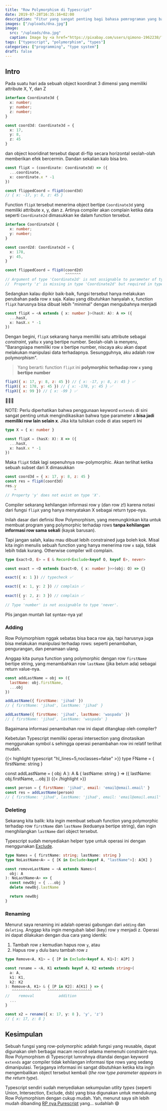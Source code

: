 ```yaml
---
title: "Row Polymorphism di Typescript"
date: 2019-07-28T16:35:16+02:00
description: "Fitur yang sangat penting bagi bahasa pemrograman yang banyak berinteraksi dengan record, seperti Typescript"
images: ["/uploads/dna.jpg"]
image:
  src: "/uploads/dna.jpg"
  caption: Image by <a href="https://pixabay.com/users/qimono-1962238/?utm_source=link-attribution&amp;utm_medium=referral&amp;utm_campaign=image&amp;utm_content=1811955">Arek Socha</a> from <a href="https://pixabay.com/?utm_source=link-attribution&amp;utm_medium=referral&amp;utm_campaign=image&amp;utm_content=1811955">Pixabay</a>
tags: ["typescript", "polymorphism", "types"]
categories: ["programming", "type system"]
draft: false
---
```


## Intro
Pada suatu hari ada sebuah object koordinat 3 dimensi yang memiliki attribute X, Y, dan Z

```ts
interface Coordinate3d {
  x: number;
  y: number;
  z: number;
}

const coord3d: Coordinate3d = {
  x: 17,
  y: 8,
  z: 45
}
```

dan object kooridinat tersebut dapat di-flip secara horizontal seolah-olah memberikan efek bercermin. Dandan sekalian kalo bisa bro.

```ts
const flipX = (coordinate: Coordinate3d) => ({
  ...coordinate,
  x: coordinate.x * -1
})

const flippedCoord = flipX(coord3d)
// { x: -17, y: 8, z: 45 }
```

Function `flipX` tersebut menerima object bertipe `Coordinate3d` yang memiliki attribute x, y, dan z. Artinya compiler akan complain ketika data seperti `Coordinate2d` dimasukkan ke dalam function tersebut.

```ts
interface Coordinate2d {
  x: number;
  y: number;
}

const coord2d: Coordinate2d = {
  x: 178,
  y: 45,
}

const flippedCoord = flipX(coord2d)
                           ^^^^^^^
// Argument of type 'Coordinate2d' is not assignable to parameter of type 'Coordinate3d'.
//  Property 'z' is missing in type 'Coordinate2d' but required in type 'Coordinate3d'.
```

Sedangkan kalau dipikir baik-baik, fungsi tersebut hanya melakukan perubahan pada row x saja. Kalau yang dibutuhkan hanyalah x, function `flipX` harusnya bisa dibuat lebih "minimal" dengan mengubahnya menjadi

```ts
const flipX = <A extends { x: number }>(hasX: A): A => ({
  ...hasX,
  x: hasX.x * -1
})
```

Dengan begini, `flipX` sekarang hanya memiliki satu attribute sebagai _constraint_, yaitu x yang bertipe number. Seolah-olah ia menyeru, "Barangsiapa memiliki row x bertipe number, niscaya aku akan dapat melakukan manipulasi data terhadapnya. Sesungguhnya, aku adalah row polymorphism".

> Yang berarti: function `flipX` ini **polymorphic terhadap row `x` yang bertipe number**

```js
flipX({ x: 17, y: 8, z: 45 }) // { x: -17, y: 8, z: 45 } ✅
flipX({ x: 178, y: 45 }) // { x: -178, y: 45 } ✅
flipX({ x: 99 }) // { x: -99 } ✅
```

🎉🎉🎉

NOTE: Perlu diperhatikan bahwa penggunaan keyword `extends` di sini sangat penting untuk mengindikasikan bahwa type parameter `A` **bisa jadi memiliki row lain selain x**. Jika kita tuliskan code di atas seperti ini

```ts
type X = { x: number }

const flipX = (hasX: X): X => ({
  ...hasX,
  x: hasX.x * -1
})
```

Maka `flipX` tidak lagi sepenuhnya row-polymorphic. Akan terlihat ketika sebuah subset dari X dimasukkan

```js
const coord3d = { x: 17, y: 8, z: 45 }
const res = flipX(coord3d)
res.y
    ^
// Property 'y' does not exist on type 'X'.
```

Compiler sekarang kehilangan informasi row y (dan row z!) karena notasi dari fungsi `flipX` yang hanya menyatakan X sebagai return type-nya.

Inilah dasar dari definisi Row Polymorphism, yang memungkinkan kita untuk membuat program yang polymorphic terhadap rows **tanpa kehilangan informasi row sama sekali** (kayak barusan).

Tapi jangan salah, kalau mau dibuat lebih constrained juga boleh kok. Misal kita ingin menulis sebuah function yang hanya menerima row `x` saja, tidak lebih tidak kurang. Otherwise compiler will complain.

```ts
type Exact<O, E> = E & Record<Exclude<keyof O, keyof E>, never>

const exact = <O extends Exact<O, { x: number }>>(obj: O) => {}

exact({ x: 1 }) // typecheck ✅

exact({ x: 1, y: 2 }) // complain ✅
              ^
exact({ y: 2, z: 3 }) // complain ✅
        ^     ^
// Type 'number' is not assignable to type 'never'.
```

Plis jangan muntah liat syntax-nya ya!

### Adding
Row Polymorphism nggak sebatas bisa baca row aja, tapi harusnya juga bisa melakukan manipulasi terhadap rows: seperti penambahan, pengurangan, dan penamaan ulang.

Anggap kita punya function yang polymorphic dengan row `firstName` bertipe string, yang menambahkan row `lastName` (jika belum ada) sebagai return value-nya.

```js
const addLastName = obj => ({
  lastName: obj.firstName,
  ...obj
})

addLastName({ firstName: 'jihad' })
// { firstName: 'jihad', lastName: 'jihad' }

addLastName({ firstName: 'jihad', lastName: 'waspada' })
// { firstName: 'jihad', lastName: 'waspada' }
```

Bagaimana informasi penambahan row ini dapat ditangkap oleh compiler?

Kebetulan Typescript memiliki operasi intersection yang dinotasikan menggunakan symbol `&` sehingga operasi penambahan row ini relatif terlihat mudah.

{{< highlight typescript "hl_lines=5,noclasses=false" >}}
type FName = { firstName: string }

const addLastName = <A extends FName>(
  obj: A
): A & { lastName: string } => ({
  lastName: obj.firstName,
  ...obj
})
{{< /highlight >}}

```js
const person = { firstName: 'jihad', email: 'email@email.email' }
const res = addLastName(person)
// { firstName: 'jihad', lastName: 'jihad', email: 'email@email.email' }
```

### Deleting
Sekarang kita balik: kita ingin membuat sebuah function yang polymorphic terhadap row `firstName` dan `lastName` (keduanya bertipe string), dan ingin menghilangkan `lastName` dari object tersebut.

Typescript sudah menyediakan helper type untuk operasi ini dengan menggunakan [Exclude](https://www.typescriptlang.org/docs/handbook/advanced-types.html).

```ts
type Names = { firstName: string; lastName: string }
type NoLastName<A> = { [K in Exclude<keyof A, "lastName">]: A[K] }

const removeLastName = <A extends Names>(
  obj: A
): NoLastName<A> => {
  const newObj = { ...obj }
  delete newObj.lastName

  return newObj
}
```

### Renaming
Menurut saya renaming ini adalah operasi gabungan dari `adding` dan `deleting`. Anggap kita ingin mengubah label (key) row y menjadi z. Operasi ini dapat dilakukan dengan dua cara yang identik:

1. Tambah row `z` kemudian hapus row `y`, atau
2. Hapus row `y` dulu baru tambah row `z`

```ts
type Remove<A, K1> = { [P in Exclude<keyof A, K1>]: A[P] }

const rename = <A, K1 extends keyof A, K2 extends string>(
  a: A,
  k1: K1,
  k2: K2
): Remove<A, K1> & { [P in K2]: A[K1] } => {
   ^^^^^^^^^^^^^   ^^^^^^^^^^^^^^^^^^^^
//    removal           addition
  ...
}

const x2 = rename({ x: 17, y: 8 }, 'y', 'z')
// { x: 17, z: 8 }
```

## Kesimpulan
Sebuah fungsi yang row-polymorphic adalah fungsi yang reusable, dapat digunakan oleh berbagai macam record selama memenuhi constraint-nya. Row Polymorphism di Typescript lumrahnya ditandai dengan keyword `extends` agar compiler tidak kehilangan informasi tipe rows yang sedang dimanipulasi. Terjaganya informasi ini sangat dibutuhkan ketika kita ingin mengembalikan object tersebut kembali (_the row type parameter appears in the return type_).

Typescript sendiri sudah menyediakan sekumpulan _utlity types_ (seperti Union, Intersection, Exclude, dsb) yang bisa digunakan untuk mendukung Row Polymorphism dengan cukup mudah. Yah, menurut saya sih lebih mudah dibanding [RP nya Purescript](https://github.com/purescript/purescript-record/blob/master/src/Record.purs) yang... sudahlah 😄